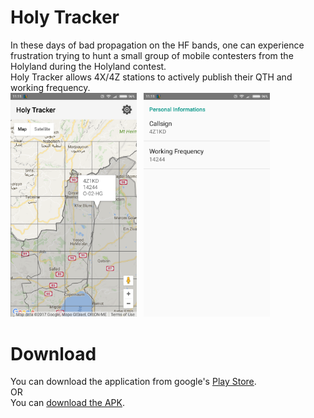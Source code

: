 # Holy Tracker

In these days of bad propagation on the HF bands, one can experience frustration trying to hunt a small group of mobile contesters from the Holyland during the Holyland contest.<br/>
Holy Tracker allows 4X/4Z stations to actively publish their QTH and working frequency.<br/>
<img src='https://raw.githubusercontent.com/4Z1KD/HolyTracker/master/main.png' width="40%">&nbsp;&nbsp;&nbsp;<img src='https://raw.githubusercontent.com/4Z1KD/HolyTracker/master/settings.png' width="40%">
<p>
  <h1>Download</h1>
  You can download the application from google's <a href="https://play.google.com/store/apps/details?id=org.gts.holytracker" target="_blank">Play Store</a>.<br/>
  OR<br/>
  You can <a href='https://raw.githubusercontent.com/4Z1KD/HolyTracker/master/HolyTracker.apk' target='_blank'>download the APK</a>.
